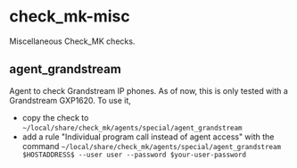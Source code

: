 # check_mk-misc

Miscellaneous Check_MK checks.

## agent_grandstream

Agent to check Grandstream IP phones. As of now, this is only tested with a Grandstream GXP1620.
To use it,
* copy the check to `~/local/share/check_mk/agents/special/agent_grandstream`
* add a rule "Individual program call instead of agent access" with the command `~/local/share/check_mk/agents/special/agent_grandstream $HOSTADDRESS$ --user user --password $your-user-password`
